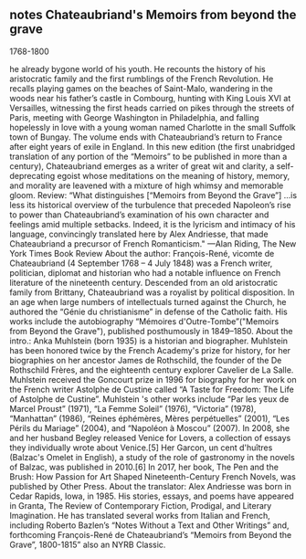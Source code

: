 ## notes  Chateaubriand's Memoirs from beyond the grave
1768-1800

he already bygone world of his youth. He recounts the history of his aristocratic family and the first rumblings of the French Revolution. He recalls playing games on the beaches of Saint-Malo, wandering in the woods near his father’s castle in Combourg, hunting with King Louis XVI at Versailles, witnessing the first heads carried on pikes through the streets of Paris, meeting with George Washington in Philadelphia, and falling hopelessly in love with a young woman named Charlotte in the small Suffolk town of Bungay. The volume ends with Chateaubriand’s return to France after eight years of exile in England.
In this new edition (the first unabridged translation of any portion of the “Memoirs” to be published in more than a century), Chateaubriand emerges as a writer of great wit and clarity, a self-deprecating egoist whose meditations on the meaning of history, memory, and morality are leavened with a mixture of high whimsy and memorable gloom.
Review: “What distinguishes [“Memoirs from Beyond the Grave”] …is less its historical overview of the turbulence that preceded Napoleon’s rise to power than Chateaubriand’s examination of his own character and feelings amid multiple setbacks. Indeed, it is the lyricism and intimacy of his language, convincingly translated here by Alex Andriesse, that made Chateaubriand a precursor of French Romanticism." —Alan Riding, The New York Times Book Review
About the author: François-René, vicomte de Chateaubriand (4 September 1768 – 4 July 1848) was a French writer, politician, diplomat and historian who had a notable influence on French literature of the nineteenth century. Descended from an old aristocratic family from Brittany, Chateaubriand was a royalist by political disposition. In an age when large numbers of intellectuals turned against the Church, he authored the “Génie du christianisme” in defense of the Catholic faith. His works include the autobiography “Mémoires d'Outre-Tombe”("Memoirs from Beyond the Grave"), published posthumously in 1849–1850.
About the intro.: Anka Muhlstein (born 1935) is a historian and biographer. Muhlstein has been honored twice by the French Academy's prize for history, for her biographies on her ancestor James de Rothschild, the founder of the De Rothschild Frères, and the eighteenth century explorer Cavelier de La Salle.
Muhlstein received the Goncourt prize in 1996 for biography for her work on the French writer Astolphe de Custine called “A Taste for Freedom: The Life of Astolphe de Custine”. Muhlstein 's other works include “Par les yeux de Marcel Proust” (1971), “La Femme Soleil” (1976), “Victoria” (1978), “Manhattan” (1986), “Reines éphémères, Mères perpétuelles” (2001), “Les Périls du Mariage” (2004), and “Napoléon à Moscou” (2007).
In 2008, she and her husband Begley released Venice for Lovers, a collection of essays they individually wrote about Venice.[5] Her Garcon, un cent d'huîtres (Balzac's Omelet in English), a study of the role of gastronomy in the novels of Balzac, was published in 2010.[6]
In 2017, her book, The Pen and the Brush: How Passion for Art Shaped Nineteenth-Century French Novels, was published by Other Press.
About the translator: Alex Andriesse was born in Cedar Rapids, Iowa, in 1985. His stories, essays, and poems have appeared in Granta, The Review of Contemporary Fiction, Prodigal, and Literary Imagination. He has translated several works from Italian and French, including Roberto Bazlen’s “Notes Without a Text and Other Writings” and, forthcoming François-René de Chateaubriand’s “Memoirs from Beyond the Grave”, 1800-1815” also an NYRB Classic.